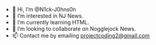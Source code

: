 - 👋 Hi, I’m @N1ck-J0hns0n
- 👀 I’m interested in NJ News.
- 🌱 I’m currently learning HTML.
- 💞️ I’m looking to collaborate on Nogglejock News.
- 📫 Contact me by emailing projectcoding2@gmail.com

<!---
ProjectCodin/ProjectCodin is a ✨ special ✨ repository because its `README.md` (this file) appears on your GitHub profile.
You can click the Preview link to take a look at your changes.
--->
